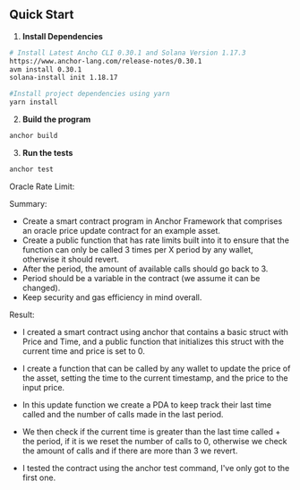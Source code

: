 ## Quick Start

1. **Install Dependencies**

```sh
# Install Latest Ancho CLI 0.30.1 and Solana Version 1.17.3
https://www.anchor-lang.com/release-notes/0.30.1
avm install 0.30.1
solana-install init 1.18.17
```

```sh
#Install project dependencies using yarn
yarn install
```

2. **Build the program**

```sh
anchor build
```

3. **Run the tests**

```sh
anchor test
```

Oracle Rate Limit:

Summary:

- Create a smart contract program in Anchor Framework that comprises an oracle price update contract for an example asset.
- Create a public function that has rate limits built into it to ensure that the function can only be called 3 times per X period by any wallet, otherwise it should revert.
- After the period, the amount of available calls should go back to 3.
- Period should be a variable in the contract (we assume it can be changed).
- Keep security and gas efficiency in mind overall.

Result:

- I created a smart contract using anchor that contains a basic struct with Price and Time, and a public function that initializes this struct with the current time and price is set to 0.

- I create a function that can be called by any wallet to update the price of the asset, setting the time to the current timestamp, and the price to the input price.

- In this update function we create a PDA to keep track their last time called and the number of calls made in the last period.

- We then check if the current time is greater than the last time called + the period, if it is we reset the number of calls to 0, otherwise we check the amount of calls and if there are more than 3 we revert.

- I tested the contract using the anchor test command, I've only got to the first one.
